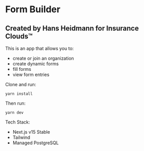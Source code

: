 # Form Builder
## Created by Hans Heidmann for Insurance Clouds™

This is an app that allows you to: 
- create or join an organization
- create dynamic forms
- fill forms
- view form entries

Clone and run:
```
yarn install
```

Then run:
```
yarn dev
```

Tech Stack:
- Next.js v15 Stable
- Tailwind
- Managed PostgreSQL
